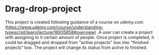# Drag-drop-project

This project is created following guidance of a course on udemy.com (https://www.udemy.com/course/understanding-typescript/learn/lecture/16935858#overview).
A user can create a project with assigning to it certain amount of people. Once project is completed, it could be dragged and dropped from "active projects" box into "finished projects" box. The project will change its status from active to finished.
